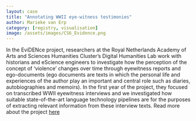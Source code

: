 ```yaml
---
layout: case
title: "Annotating WWII eye-witness testimonies"
author: Marieke van Erp
category: [registry, visualisation]
image: /assets/images/CS6_Evidence.png
---
```


In the EviDENce project, researchers at the Royal Netherlands Academy of Arts and Sciences Humanities Cluster’s Digital Humanities Lab
work with historians and eScience engineers to investigate how the perception of the concept of ‘violence’ changes over time through
eyewitness reports and ego-documents (ego documents are texts in which the personal life and experiences of the author play an important
and central role such as diaries, autobiographies and memoirs). In the first year of the project, they focused on transcribed WWII
eyewitness interviews and we investigated how suitable state-of-the-art language technology pipelines are for the purposes of extracting
relevant information from these interview texts. Read more about the project <a href="https://pro.europeana.eu/page/issue-12-pelagios#alternative-uses-of-recogito">here</a>
